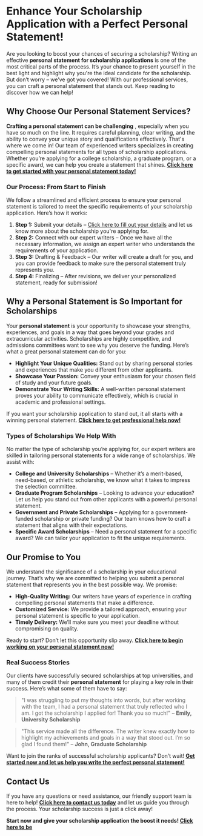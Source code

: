 # Enhance Your Scholarship Application with a Perfect Personal Statement!

Are you looking to boost your chances of securing a scholarship? Writing an effective **personal statement for scholarship applications** is one of the most critical parts of the process. It’s your chance to present yourself in the best light and highlight why you're the ideal candidate for the scholarship. But don’t worry – we’ve got you covered! With our professional services, you can craft a personal statement that stands out. Keep reading to discover how we can help!

## Why Choose Our Personal Statement Services?

**Crafting a personal statement can be challenging** , especially when you have so much on the line. It requires careful planning, clear writing, and the ability to convey your unique story and qualifications effectively. That's where we come in! Our team of experienced writers specializes in creating compelling personal statements for all types of scholarship applications. Whether you’re applying for a college scholarship, a graduate program, or a specific award, we can help you create a statement that shines. **[Click here to get started with your personal statement today!](https://tinyurl.com/topessay?keyword=personal+statements+for+scholarship+applications)**

### Our Process: From Start to Finish

We follow a streamlined and efficient process to ensure your personal statement is tailored to meet the specific requirements of your scholarship application. Here’s how it works:

1. **Step 1:** Submit your details – [Click here to fill out your details](https://tinyurl.com/topessay?keyword=personal+statements+for+scholarship+applications) and let us know more about the scholarship you're applying for.
2. **Step 2:** Connect with our expert writers – Once we have all the necessary information, we assign an expert writer who understands the requirements of your application.
3. **Step 3:** Drafting & Feedback – Our writer will create a draft for you, and you can provide feedback to make sure the personal statement truly represents you.
4. **Step 4:** Finalizing – After revisions, we deliver your personalized statement, ready for submission!

## Why a Personal Statement is So Important for Scholarships

Your **personal statement** is your opportunity to showcase your strengths, experiences, and goals in a way that goes beyond your grades and extracurricular activities. Scholarships are highly competitive, and admissions committees want to see why you deserve the funding. Here’s what a great personal statement can do for you:

- **Highlight Your Unique Qualities:** Stand out by sharing personal stories and experiences that make you different from other applicants.
- **Showcase Your Passion:** Convey your enthusiasm for your chosen field of study and your future goals.
- **Demonstrate Your Writing Skills:** A well-written personal statement proves your ability to communicate effectively, which is crucial in academic and professional settings.

If you want your scholarship application to stand out, it all starts with a winning personal statement. **[Click here to get professional help now!](https://tinyurl.com/topessay?keyword=personal+statements+for+scholarship+applications)**

### Types of Scholarships We Help With

No matter the type of scholarship you’re applying for, our expert writers are skilled in tailoring personal statements for a wide range of scholarships. We assist with:

- **College and University Scholarships** – Whether it’s a merit-based, need-based, or athletic scholarship, we know what it takes to impress the selection committee.
- **Graduate Program Scholarships** – Looking to advance your education? Let us help you stand out from other applicants with a powerful personal statement.
- **Government and Private Scholarships** – Applying for a government-funded scholarship or private funding? Our team knows how to craft a statement that aligns with their expectations.
- **Specific Award Scholarships** – Need a personal statement for a specific award? We can tailor your application to fit the unique requirements.

## Our Promise to You

We understand the significance of a scholarship in your educational journey. That’s why we are committed to helping you submit a personal statement that represents you in the best possible way. We promise:

- **High-Quality Writing:** Our writers have years of experience in crafting compelling personal statements that make a difference.
- **Customized Service:** We provide a tailored approach, ensuring your personal statement is specific to your application.
- **Timely Delivery:** We’ll make sure you meet your deadline without compromising on quality.

Ready to start? Don’t let this opportunity slip away. **[Click here to begin working on your personal statement now!](https://tinyurl.com/topessay?keyword=personal+statements+for+scholarship+applications)**

### Real Success Stories

Our clients have successfully secured scholarships at top universities, and many of them credit their **personal statement** for playing a key role in their success. Here’s what some of them have to say:

> "I was struggling to put my thoughts into words, but after working with the team, I had a personal statement that truly reflected who I am. I got the scholarship I applied for! Thank you so much!" – **Emily, University Scholarship**

> "This service made all the difference. The writer knew exactly how to highlight my achievements and goals in a way that stood out. I’m so glad I found them!" – **John, Graduate Scholarship**

Want to join the ranks of successful scholarship applicants? Don’t wait! **[Get started now and let us help you write the perfect personal statement!](https://tinyurl.com/topessay?keyword=personal+statements+for+scholarship+applications)**

## Contact Us

If you have any questions or need assistance, our friendly support team is here to help! **[Click here to contact us today](https://tinyurl.com/topessay?keyword=personal+statements+for+scholarship+applications)** and let us guide you through the process. Your scholarship success is just a click away!

**Start now and give your scholarship application the boost it needs! [Click here to be](https://tinyurl.com/topessay?keyword=personal+statements+for+scholarship+applications)**
